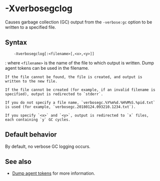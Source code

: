 <!--
* Copyright (c) 2017, 2020 IBM Corp. and others
*
* This program and the accompanying materials are made
* available under the terms of the Eclipse Public License 2.0
* which accompanies this distribution and is available at
* https://www.eclipse.org/legal/epl-2.0/ or the Apache
* License, Version 2.0 which accompanies this distribution and
* is available at https://www.apache.org/licenses/LICENSE-2.0.
*
* This Source Code may also be made available under the
* following Secondary Licenses when the conditions for such
* availability set forth in the Eclipse Public License, v. 2.0
* are satisfied: GNU General Public License, version 2 with
* the GNU Classpath Exception [1] and GNU General Public
* License, version 2 with the OpenJDK Assembly Exception [2].
*
* [1] https://www.gnu.org/software/classpath/license.html
* [2] http://openjdk.java.net/legal/assembly-exception.html
*
* SPDX-License-Identifier: EPL-2.0 OR Apache-2.0 OR GPL-2.0 WITH
* Classpath-exception-2.0 OR LicenseRef-GPL-2.0 WITH Assembly-exception
-->

# -Xverbosegclog

Causes garbage collection (GC) output from the `-verbose:gc` option to be written to a specified file.

## Syntax

        -Xverbosegclog[:<filename>[,<x>,<y>]]

: where `<filename>` is the name of the file to which output is written. Dump agent tokens can be used in the filename.

    If the file cannot be found, the file is created, and output is written to the new file.

    If the file cannot be created (for example, if an invalid filename is specified), output is redirected to `stderr`.

    If you do not specify a file name, `verbosegc.%Y%m%d.%H%M%S.%pid.txt` is used (for example, `verbosegc.20180124.093210.1234.txt`).

    If you specify `<x>` and `<y>`, output is redirected to `x` files, each containing `y` GC cycles.

## Default behavior

By default, no verbose GC logging occurs.

## See also

- [Dump agent tokens](xdump.md#dump-agent-tokens) for more information.


<!-- ==== END OF TOPIC ==== xverbosegclog.md ==== -->
